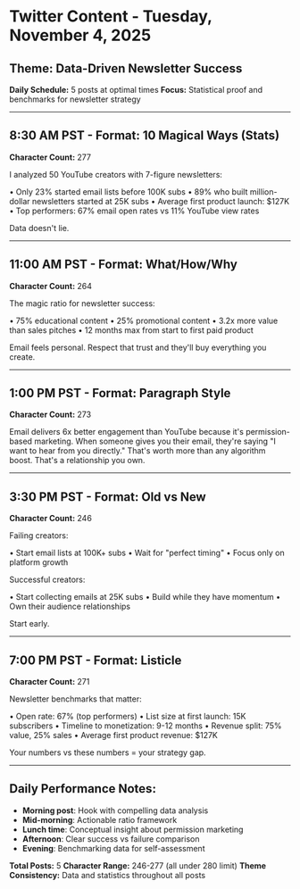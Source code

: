 # Twitter Content - Tuesday, November 4, 2025
## Theme: Data-Driven Newsletter Success

**Daily Schedule:** 5 posts at optimal times
**Focus:** Statistical proof and benchmarks for newsletter strategy

---

## 8:30 AM PST - Format: 10 Magical Ways (Stats)
**Character Count:** 277

I analyzed 50 YouTube creators with 7-figure newsletters:

• Only 23% started email lists before 100K subs
• 89% who built million-dollar newsletters started at 25K subs
• Average first product launch: $127K
• Top performers: 67% email open rates vs 11% YouTube view rates

Data doesn't lie.

---

## 11:00 AM PST - Format: What/How/Why
**Character Count:** 264

The magic ratio for newsletter success:

• 75% educational content
• 25% promotional content
• 3.2x more value than sales pitches
• 12 months max from start to first paid product

Email feels personal. Respect that trust and they'll buy everything you create.

---

## 1:00 PM PST - Format: Paragraph Style
**Character Count:** 273

Email delivers 6x better engagement than YouTube because it's permission-based marketing. When someone gives you their email, they're saying "I want to hear from you directly." That's worth more than any algorithm boost. That's a relationship you own.

---

## 3:30 PM PST - Format: Old vs New
**Character Count:** 246

Failing creators:

• Start email lists at 100K+ subs
• Wait for "perfect timing"
• Focus only on platform growth

Successful creators:

• Start collecting emails at 25K subs
• Build while they have momentum
• Own their audience relationships

Start early.

---

## 7:00 PM PST - Format: Listicle
**Character Count:** 271

Newsletter benchmarks that matter:

• Open rate: 67% (top performers)
• List size at first launch: 15K subscribers
• Timeline to monetization: 9-12 months
• Revenue split: 75% value, 25% sales
• Average first product revenue: $127K

Your numbers vs these numbers = your strategy gap.

---

## Daily Performance Notes:
- **Morning post**: Hook with compelling data analysis
- **Mid-morning**: Actionable ratio framework
- **Lunch time**: Conceptual insight about permission marketing
- **Afternoon**: Clear success vs failure comparison
- **Evening**: Benchmarking data for self-assessment

**Total Posts:** 5
**Character Range:** 246-277 (all under 280 limit)
**Theme Consistency:** Data and statistics throughout all posts